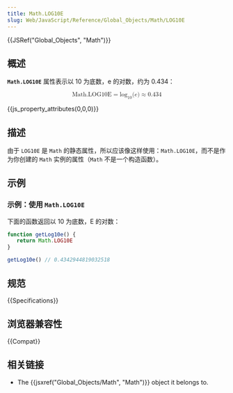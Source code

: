 ```yaml
---
title: Math.LOG10E
slug: Web/JavaScript/Reference/Global_Objects/Math/LOG10E
---
```


{{JSRef("Global_Objects", "Math")}}

## 概述

**`Math.LOG10E`** 属性表示以 10 为底数，e 的对数，约为 0.434：

<math display="block"><semantics><mrow><mstyle mathvariant="monospace"><mi>Math.LOG10E</mi></mstyle><mo>=</mo><msub><mo lspace="0em" rspace="0em">log</mo><mn>10</mn></msub><mo stretchy="false">(</mo><mi>e</mi><mo stretchy="false">)</mo><mo>≈</mo><mn>0.434</mn></mrow><annotation encoding="TeX">\mathtt{\mi{Math.LOG10E}} = \log_10(e) \approx 0.434</annotation></semantics></math>

{{js_property_attributes(0,0,0)}}

## 描述

由于 `LOG10E` 是 `Math` 的静态属性，所以应该像这样使用：`Math.LOG10E`，而不是作为你创建的 `Math` 实例的属性（`Math` 不是一个构造函数）。

## 示例

### 示例：使用 `Math.LOG10E`

下面的函数返回以 10 为底数，E 的对数：

```js
function getLog10e() {
   return Math.LOG10E
}

getLog10e() // 0.4342944819032518
```

## 规范

{{Specifications}}

## 浏览器兼容性

{{Compat}}

## 相关链接

- The {{jsxref("Global_Objects/Math", "Math")}} object it belongs to.
